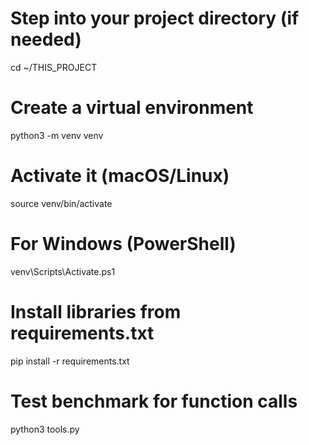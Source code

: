 # Step into your project directory (if needed)
cd ~/THIS_PROJECT

# Create a virtual environment
python3 -m venv venv

# Activate it (macOS/Linux)
source venv/bin/activate

# For Windows (PowerShell)
venv\Scripts\Activate.ps1

# Install libraries from requirements.txt
pip install -r requirements.txt

# Test benchmark for function calls
python3 tools.py